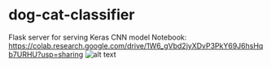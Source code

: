 # dog-cat-classifier
Flask server for serving Keras CNN model
Notebook: https://colab.research.google.com/drive/1W6_gVbd2jyXDvP3PkY69J6hsHqb7URHU?usp=sharing
![alt text](https://github.com/[thanhNt16]/[dog-cat-classifier]/blob/master/result.png?raw=true)
